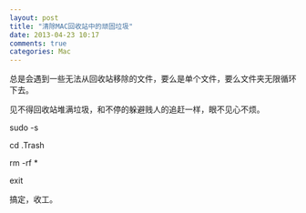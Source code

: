 ```yaml
---
layout: post
title: "清除MAC回收站中的顽固垃圾"
date: 2013-04-23 10:17
comments: true
categories: Mac
---
```


总是会遇到一些无法从回收站移除的文件，要么是单个文件，要么文件夹无限循环下去。

见不得回收站堆满垃圾，和不停的躲避贱人的追赶一样，眼不见心不烦。

<!--more-->

sudo -s

cd .Trash

rm -rf *

exit

搞定，收工。